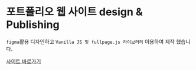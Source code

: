 # 포트폴리오 웹 사이트 design & Publishing

`figma`활용 디자인하고 `Vanilla JS 및 fullpage.js 라이브러리`  이용하여 제작 했습니다.

<a href='https://inyeob.com/mainpage/'>사이트 바로가기</a>
